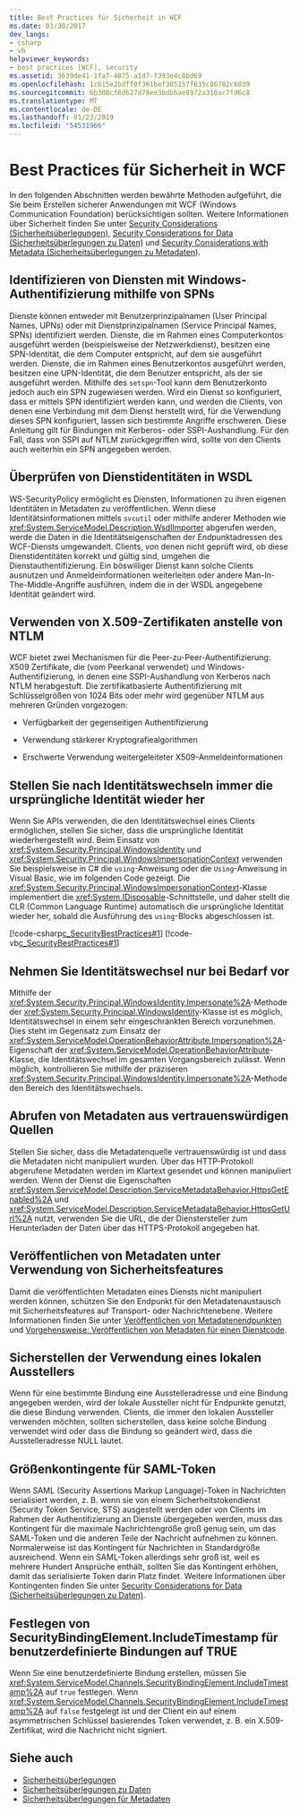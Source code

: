 ```yaml
---
title: Best Practices für Sicherheit in WCF
ms.date: 03/30/2017
dev_langs:
- csharp
- vb
helpviewer_keywords:
- best practices [WCF], security
ms.assetid: 3639de41-1fa7-4875-a1d7-f393e4c8bd69
ms.openlocfilehash: 1c615e2bdff0f361bef305157f635c86782c6039
ms.sourcegitcommit: 6b308cf6d627d78ee36dbbae8972a310ac7fd6c8
ms.translationtype: MT
ms.contentlocale: de-DE
ms.lasthandoff: 01/23/2019
ms.locfileid: "54531966"
---
```

# <a name="best-practices-for-security-in-wcf"></a>Best Practices für Sicherheit in WCF
In den folgenden Abschnitten werden bewährte Methoden aufgeführt, die Sie beim Erstellen sicherer Anwendungen mit WCF (Windows Communication Foundation) berücksichtigen sollten. Weitere Informationen über Sicherheit finden Sie unter [Security Considerations (Sicherheitsüberlegungen)](../../../../docs/framework/wcf/feature-details/security-considerations-in-wcf.md), [Security Considerations for Data (Sicherheitsüberlegungen zu Daten)](../../../../docs/framework/wcf/feature-details/security-considerations-for-data.md) und [Security Considerations with Metadata (Sicherheitsüberlegungen zu Metadaten)](../../../../docs/framework/wcf/feature-details/security-considerations-with-metadata.md).  
  
## <a name="identify-services-performing-windows-authentication-with-spns"></a>Identifizieren von Diensten mit Windows-Authentifizierung mithilfe von SPNs  
 Dienste können entweder mit Benutzerprinzipalnamen (User Principal Names, UPNs) oder mit Dienstprinzipalnamen (Service Principal Names, SPNs) identifiziert werden. Dienste, die im Rahmen eines Computerkontos ausgeführt werden (beispielsweise der Netzwerkdienst), besitzen eine SPN-Identität, die dem Computer entspricht, auf dem sie ausgeführt werden. Dienste, die im Rahmen eines Benutzerkontos ausgeführt werden, besitzen eine UPN-Identität, die dem Benutzer entspricht, als der sie ausgeführt werden. Mithilfe des `setspn`-Tool kann dem Benutzerkonto jedoch auch ein SPN zugewiesen werden. Wird ein Dienst so konfiguriert, dass er mittels SPN identifiziert werden kann, und werden die Clients, von denen eine Verbindung mit dem Dienst herstellt wird, für die Verwendung dieses SPN konfiguriert, lassen sich bestimmte Angriffe erschweren. Diese Anleitung gilt für Bindungen mit Kerberos- oder SSPI-Aushandlung.  Für den Fall, dass von SSPI auf NTLM zurückgegriffen wird, sollte von den Clients auch weiterhin ein SPN angegeben werden.  
  
## <a name="verify-service-identities-in-wsdl"></a>Überprüfen von Dienstidentitäten in WSDL  
 WS-SecurityPolicy ermöglicht es Diensten, Informationen zu ihren eigenen Identitäten in Metadaten zu veröffentlichen. Wenn diese Identitätsinformationen mittels `svcutil` oder mithilfe anderer Methoden wie <xref:System.ServiceModel.Description.WsdlImporter> abgerufen werden, werde die Daten in die Identitätseigenschaften der Endpunktadressen des WCF-Diensts umgewandelt. Clients, von denen nicht geprüft wird, ob diese Dienstidentitäten korrekt und gültig sind, umgehen die Dienstauthentifizierung. Ein böswilliger Dienst kann solche Clients ausnutzen und Anmeldeinformationen weiterleiten oder andere Man-In-The-Middle-Angriffe ausführen, indem die in der WSDL angegebene Identität geändert wird.  
  
## <a name="use-x509-certificates-instead-of-ntlm"></a>Verwenden von X.509-Zertifikaten anstelle von NTLM  
 WCF bietet zwei Mechanismen für die Peer-zu-Peer-Authentifizierung: X509 Zertifikate, die (vom Peerkanal verwendet) und Windows-Authentifizierung, in denen eine SSPI-Aushandlung von Kerberos nach NTLM herabgestuft.  Die zertifikatbasierte Authentifizierung mit Schlüsselgrößen von 1024&#160;Bits oder mehr wird gegenüber NTLM aus mehreren Gründen vorgezogen:  
  
-   Verfügbarkeit der gegenseitigen Authentifizierung  
  
-   Verwendung stärkerer Kryptografiealgorithmen  
  
-   Erschwerte Verwendung weitergeleiteter X509-Anmeldeinformationen  
   
## <a name="always-revert-after-impersonation"></a>Stellen Sie nach Identitätswechseln immer die ursprüngliche Identität wieder her  
 Wenn Sie APIs verwenden, die den Identitätswechsel eines Clients ermöglichen, stellen Sie sicher, dass die ursprüngliche Identität wiederhergestellt wird. Beim Einsatz von <xref:System.Security.Principal.WindowsIdentity> und <xref:System.Security.Principal.WindowsImpersonationContext> verwenden Sie beispielsweise in C# die `using`-Anweisung oder die `Using`-Anweisung in Visual Basic, wie im folgenden Code gezeigt. Die <xref:System.Security.Principal.WindowsImpersonationContext>-Klasse implementiert die <xref:System.IDisposable>-Schnittstelle, und daher stellt die CLR (Common Language Runtime) automatisch die ursprüngliche Identität wieder her, sobald die Ausführung des `using`-Blocks abgeschlossen ist.  
  
 [!code-csharp[c_SecurityBestPractices#1](../../../../samples/snippets/csharp/VS_Snippets_CFX/c_securitybestpractices/cs/source.cs#1)]
 [!code-vb[c_SecurityBestPractices#1](../../../../samples/snippets/visualbasic/VS_Snippets_CFX/c_securitybestpractices/vb/source.vb#1)]  
  
## <a name="impersonate-only-as-needed"></a>Nehmen Sie Identitätswechsel nur bei Bedarf vor  
 Mithilfe der <xref:System.Security.Principal.WindowsIdentity.Impersonate%2A>-Methode der <xref:System.Security.Principal.WindowsIdentity>-Klasse ist es möglich, Identitätswechsel in einem sehr eingeschränkten Bereich vorzunehmen. Dies steht im Gegensatz zum Einsatz der <xref:System.ServiceModel.OperationBehaviorAttribute.Impersonation%2A>-Eigenschaft der <xref:System.ServiceModel.OperationBehaviorAttribute>-Klasse, die Identitätswechsel im gesamten Vorgangsbereich zulässt. Wenn möglich, kontrollieren Sie mithilfe der präziseren <xref:System.Security.Principal.WindowsIdentity.Impersonate%2A>-Methode den Bereich des Identitätswechsels.  
  
## <a name="obtain-metadata-from-trusted-sources"></a>Abrufen von Metadaten aus vertrauenswürdigen Quellen  
 Stellen Sie sicher, dass die Metadatenquelle vertrauenswürdig ist und dass die Metadaten nicht manipuliert wurden. Über das HTTP-Protokoll abgerufene Metadaten werden im Klartext gesendet und können manipuliert werden. Wenn der Dienst die Eigenschaften <xref:System.ServiceModel.Description.ServiceMetadataBehavior.HttpsGetEnabled%2A> und <xref:System.ServiceModel.Description.ServiceMetadataBehavior.HttpsGetUrl%2A> nutzt, verwenden Sie die URL, die der Dienstersteller zum Herunterladen der Daten über das HTTPS-Protokoll angegeben hat.  
  
## <a name="publish-metadata-using-security"></a>Veröffentlichen von Metadaten unter Verwendung von Sicherheitsfeatures  
 Damit die veröffentlichten Metadaten eines Diensts nicht manipuliert werden können, schützen Sie den Endpunkt für den Metadatenaustausch mit Sicherheitsfeatures auf Transport- oder Nachrichtenebene. Weitere Informationen finden Sie unter [Veröffentlichen von Metadatenendpunkten](../../../../docs/framework/wcf/publishing-metadata-endpoints.md) und [Vorgehensweise: Veröffentlichen von Metadaten für einen Dienstcode](../../../../docs/framework/wcf/feature-details/how-to-publish-metadata-for-a-service-using-code.md).  
  
## <a name="ensure-use-of-local-issuer"></a>Sicherstellen der Verwendung eines lokalen Ausstellers  
 Wenn für eine bestimmte Bindung eine Ausstelleradresse und eine Bindung angegeben werden, wird der lokale Aussteller nicht für Endpunkte genutzt, die diese Bindung verwenden. Clients, die immer den lokalen Aussteller verwenden möchten, sollten sicherstellen, dass keine solche Bindung verwendet wird oder dass die Bindung so geändert wird, dass die Ausstelleradresse NULL lautet.  
  
## <a name="saml-token-size-quotas"></a>Größenkontingente für SAML-Token  
 Wenn SAML (Security Assertions Markup Language)-Token in Nachrichten serialisiert werden, z.&#160;B. wenn sie von einem Sicherheitstokendienst (Security Token Service, STS) ausgestellt werden oder von Clients im Rahmen der Authentifizierung an Dienste übergegeben werden, muss das Kontingent für die maximale Nachrichtengröße groß genug sein, um das SAML-Token und die anderen Teile der Nachricht aufnehmen zu können. Normalerweise ist das Kontingent für Nachrichten in Standardgröße ausreichend. Wenn ein SAML-Token allerdings sehr groß ist, weil es mehrere Hundert Ansprüche enthält, sollten Sie das Kontingent erhöhen, damit das serialisierte Token darin Platz findet. Weitere Informationen über Kontingenten finden Sie unter [Security Considerations for Data (Sicherheitsüberlegungen zu Daten)](../../../../docs/framework/wcf/feature-details/security-considerations-for-data.md).  
  
## <a name="set-securitybindingelementincludetimestamp-to-true-on-custom-bindings"></a>Festlegen von SecurityBindingElement.IncludeTimestamp für benutzerdefinierte Bindungen auf TRUE  
 Wenn Sie eine benutzerdefinierte Bindung erstellen, müssen Sie <xref:System.ServiceModel.Channels.SecurityBindingElement.IncludeTimestamp%2A> auf `true` festlegen. Wenn <xref:System.ServiceModel.Channels.SecurityBindingElement.IncludeTimestamp%2A> auf `false` festgelegt ist und der Client ein auf einem asymmetrischen Schlüssel basierendes Token verwendet, z. B. ein X.509-Zertifikat, wird die Nachricht nicht signiert.  
  
## <a name="see-also"></a>Siehe auch
- [Sicherheitsüberlegungen](../../../../docs/framework/wcf/feature-details/security-considerations-in-wcf.md)
- [Sicherheitsüberlegungen zu Daten](../../../../docs/framework/wcf/feature-details/security-considerations-for-data.md)
- [Sicherheitsüberlegungen für Metadaten](../../../../docs/framework/wcf/feature-details/security-considerations-with-metadata.md)
